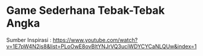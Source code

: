# Game Sederhana Tebak-Tebak Angka

Sumber Inspirasi : https://www.youtube.com/watch?v=1E7pW4N2js8&list=PLoOwE8ovBltYNJrVQ3uciWDYCYCaNLQUw&index=1

